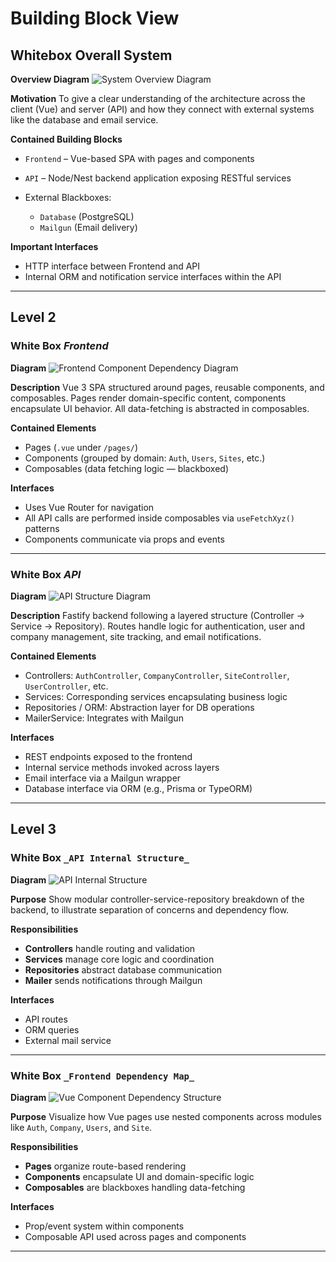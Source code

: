 # Building Block View

## Whitebox Overall System

**Overview Diagram**
![System Overview Diagram](./diagrams/system-overview.png)

**Motivation**
To give a clear understanding of the architecture across the client (Vue) and server (API) and how they connect with external systems like the database and email service.

**Contained Building Blocks**

* `Frontend` – Vue-based SPA with pages and components
* `API` – Node/Nest backend application exposing RESTful services
* External Blackboxes:

  * `Database` (PostgreSQL)
  * `Mailgun` (Email delivery)

**Important Interfaces**

* HTTP interface between Frontend and API
* Internal ORM and notification service interfaces within the API

---

## Level 2

### White Box *Frontend*

**Diagram**
![Frontend Component Dependency Diagram](./diagrams/frontend-dependencies.png)

**Description**
Vue 3 SPA structured around pages, reusable components, and composables. Pages render domain-specific content, components encapsulate UI behavior. All data-fetching is abstracted in composables.

**Contained Elements**

* Pages (`.vue` under `/pages/`)
* Components (grouped by domain: `Auth`, `Users`, `Sites`, etc.)
* Composables (data fetching logic — blackboxed)

**Interfaces**

* Uses Vue Router for navigation
* All API calls are performed inside composables via `useFetchXyz()` patterns
* Components communicate via props and events

---

### White Box *API*

**Diagram**
![API Structure Diagram](./diagrams/api-structure.png)

**Description**
Fastify backend following a layered structure (Controller → Service → Repository). Routes handle logic for authentication, user and company management, site tracking, and email notifications.

**Contained Elements**

* Controllers: `AuthController`, `CompanyController`, `SiteController`, `UserController`, etc.
* Services: Corresponding services encapsulating business logic
* Repositories / ORM: Abstraction layer for DB operations
* MailerService: Integrates with Mailgun

**Interfaces**

* REST endpoints exposed to the frontend
* Internal service methods invoked across layers
* Email interface via a Mailgun wrapper
* Database interface via ORM (e.g., Prisma or TypeORM)

---

## Level 3

### White Box `_API Internal Structure_`

**Diagram**
![API Internal Structure](./diagrams/api-structure.png)

**Purpose**
Show modular controller-service-repository breakdown of the backend, to illustrate separation of concerns and dependency flow.

**Responsibilities**

* **Controllers** handle routing and validation
* **Services** manage core logic and coordination
* **Repositories** abstract database communication
* **Mailer** sends notifications through Mailgun

**Interfaces**

* API routes
* ORM queries
* External mail service

---

### White Box `_Frontend Dependency Map_`

**Diagram**
![Vue Component Dependency Structure](./diagrams/frontend-dependencies.png)

**Purpose**
Visualize how Vue pages use nested components across modules like `Auth`, `Company`, `Users`, and `Site`.

**Responsibilities**

* **Pages** organize route-based rendering
* **Components** encapsulate UI and domain-specific logic
* **Composables** are blackboxes handling data-fetching

**Interfaces**

* Prop/event system within components
* Composable API used across pages and components

---
